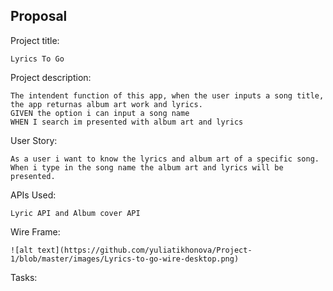 ## Proposal

Project title: 

    Lyrics To Go

Project description: 

    The intendent function of this app, when the user inputs a song title, the app returnas album art work and lyrics. 
    GIVEN the option i can input a song name
    WHEN I search im presented with album art and lyrics

User Story:

    As a user i want to know the lyrics and album art of a specific song. When i type in the song name the album art and lyrics will be presented. 

APIs Used:

    Lyric API and Album cover API
    
Wire Frame:

    ![alt text](https://github.com/yuliatikhonova/Project-1/blob/master/images/Lyrics-to-go-wire-desktop.png)

Tasks:

    


